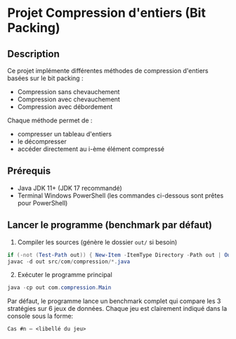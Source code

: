 # Projet Compression d'entiers (Bit Packing)

## Description
Ce projet implémente différentes méthodes de compression d'entiers basées sur le bit packing :
- Compression sans chevauchement
- Compression avec chevauchement
- Compression avec débordement

Chaque méthode permet de :
- compresser un tableau d'entiers
- le décompresser
- accéder directement au i-ème élément compressé

## Prérequis
- Java JDK 11+ (JDK 17 recommandé)
- Terminal Windows PowerShell (les commandes ci-dessous sont prêtes pour PowerShell)

## Lancer le programme (benchmark par défaut)
1) Compiler les sources (génère le dossier `out/` si besoin)
```powershell
if (-not (Test-Path out)) { New-Item -ItemType Directory -Path out | Out-Null }
javac -d out src/com/compression/*.java
```

2) Exécuter le programme principal
```powershell
java -cp out com.compression.Main
```

Par défaut, le programme lance un benchmark complet qui compare les 3 stratégies sur 6 jeux de données. Chaque jeu est clairement indiqué dans la console sous la forme:
```
Cas #n — <libellé du jeu>
```
